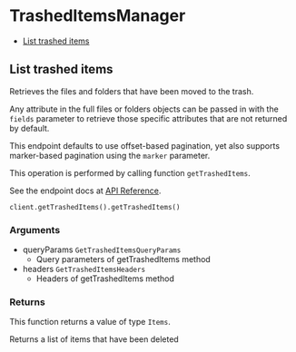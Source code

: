 # TrashedItemsManager


- [List trashed items](#list-trashed-items)

## List trashed items

Retrieves the files and folders that have been moved
to the trash.

Any attribute in the full files or folders objects can be passed
in with the `fields` parameter to retrieve those specific
attributes that are not returned by default.

This endpoint defaults to use offset-based pagination, yet also supports
marker-based pagination using the `marker` parameter.

This operation is performed by calling function `getTrashedItems`.

See the endpoint docs at
[API Reference](https://developer.box.com/reference/get-folders-trash-items/).

<!-- sample get_folders_trash_items -->
```
client.getTrashedItems().getTrashedItems()
```

### Arguments

- queryParams `GetTrashedItemsQueryParams`
  - Query parameters of getTrashedItems method
- headers `GetTrashedItemsHeaders`
  - Headers of getTrashedItems method


### Returns

This function returns a value of type `Items`.

Returns a list of items that have been deleted


